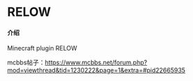 # RELOW

#### 介绍
Minecraft plugin RELOW

mcbbs帖子：https://www.mcbbs.net/forum.php?mod=viewthread&tid=1230222&page=1&extra=#pid22665935
